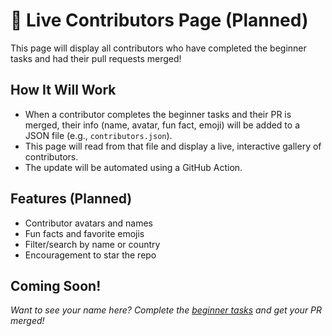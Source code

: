 # 👥 Live Contributors Page (Planned)

This page will display all contributors who have completed the beginner tasks and had their pull requests merged!

## How It Will Work
- When a contributor completes the beginner tasks and their PR is merged, their info (name, avatar, fun fact, emoji) will be added to a JSON file (e.g., `contributors.json`).
- This page will read from that file and display a live, interactive gallery of contributors.
- The update will be automated using a GitHub Action.

## Features (Planned)
- Contributor avatars and names
- Fun facts and favorite emojis
- Filter/search by name or country
- Encouragement to star the repo

## Coming Soon!

*Want to see your name here? Complete the [beginner tasks](../../CONTRIBUTORS.md#beginner-tasks-start-here) and get your PR merged!*
